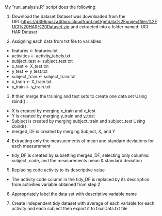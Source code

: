 My "run_analysis.R" script does the following:

1. Download the dataset
Dataset was downloaded from the URL:https://d396qusza40orc.cloudfront.net/getdata%2Fprojectfiles%2FUCI%20HAR%20Dataset.zip
and extracted into a folder named: UCI HAR Dataset

2. Assigning each data from txt file to variables
- features <- features.txt
- activities <- activity_labels.txt
- subject_test <- subject_test.txt
- x_test <- X_test.txt
- y_test <- y_test.txt
- subject_train <- subject_train.txt
- x_train <- X_train.txt
- y_train <- y_train.txt

3. It then merge the training and test sets to create one data set
Using rbind() :
- X is created by merging x_train and x_test
- Y is created by merging y_train and y_test
- Subject is created by merging subject_train and subject_test
Using cbind() :
- merged_DF is created by merging Subject, X, and Y

4. Extracting only the measurements of mean and standard deviations for each measurement
- tidy_DF is created by subsetting merged_DF, selecting only columns: subject, code, and the measurements mean & standard deviation

5. Replacing code activity to its descriptive value
- The activity code column in the tidy_DF is replaced by its description from activities variable obtained from step 2

6. Appropriately label the data set with descriptive variable name

7. Create independent tidy dataset with average of each variable for each activity and each subject then export it to finalData.txt file
